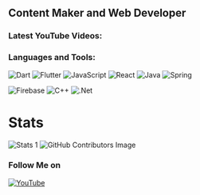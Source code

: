 ## Content Maker and Web Developer

### Latest YouTube Videos:
<!-- YOUTUBE:START -->
<!-- YOUTUBE:END -->

### Languages and Tools:

![Dart](https://img.shields.io/badge/-Dart-090909?style=for-the-badge&logo=dart&logoColor=097CDB)
![Flutter](https://img.shields.io/badge/-Flutter-090909?style=for-the-badge&logo=flutter&logoColor=47C5FB)
![JavaScript](https://img.shields.io/badge/-JavaScript-090909?style=for-the-badge&logo=JavaScript&logoColor=javascript)
![React](https://img.shields.io/badge/-React-090909?style=for-the-badge&logo=React&logoColor=react)
![Java](https://img.shields.io/badge/-Java-090909?style=for-the-badge&logo=java)
![Spring](https://img.shields.io/badge/-Spring-090909?style=for-the-badge&logo=spring)
<!-- ![TensorFlow](https://img.shields.io/badge/-TensorFlow-090909?style=for-the-badge&logo=tensorflow&logoColor=F88C00) -->
![Firebase](https://img.shields.io/badge/-Firebase-090909?style=for-the-badge&logo=firebase&logoColor=F8C52C)
![C++](https://img.shields.io/badge/-C++-090909?style=for-the-badge&logo=C%2b%2b&logoColor=6296CC)
![.Net](https://img.shields.io/badge/-Framework-090909?style=for-the-badge&logo=.net&logoColor=E5D3FF)


# Stats

![Stats 1](https://github-readme-stats.vercel.app/api?username=nekitExclyusiw&show_icons=true)
![GitHub Contributors Image](https://contrib.rocks/image?repo=nekitExclyusiw/nekitExclyusiw)

### Follow Me on

[![YouTube](https://img.shields.io/badge/-YouTube-090909?style=for-the-badge&logo=YouTube&logoColor=FF0000)](https://www.youtube.com/feeds/videos.xml?channel_id=UCtMAGrjxTdYOeMBi5HIUjsA)
<!-- [![Telegram](https://img.shields.io/badge/-Telegram-090909?style=for-the-badge&logo=telegram&logoColor=27A0D9)]()
[![Instagram](https://img.shields.io/badge/-Instagram-090909?style=for-the-badge&logo=instagram&logoColor=B4068E)](https://www.instagram.com/alexeyshpavda)
<!-- [![LinkedIn](https://img.shields.io/badge/-LinkedIn-090909?style=for-the-badge&logo=linkedin&logoColor=007BB6)](https://www.linkedin.com/in/alexeyshpavda) -->
<!-- [![Vkontakte](https://img.shields.io/badge/-Vkontakte-090909?style=for-the-badge&logo=Vk&logoColor=4F7DB3)](https://vk.com/kabarma)
[![Twitter](https://img.shields.io/badge/-Twitter-090909?style=for-the-badge&logo=Twitter&logoColor=1C9DEB)](https://twitter.com/alexeyshpavda)
[![Facebook](https://img.shields.io/badge/-Facebook-090909?style=for-the-badge&logo=Facebook&logoColor=1195F5)](https://www.facebook.com/alexeyshpavda) -->